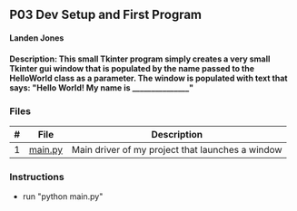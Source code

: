 ## P03 Dev Setup and First Program
#### Landen Jones
#### Description: This small Tkinter program simply creates a very small Tkinter gui window that is populated by the name passed to the HelloWorld class as a parameter. The window is populated with text that says: "Hello World! My name is _______________"

### Files
|   #   | File            | Description                                        |
| :---: | --------------- | -------------------------------------------------- |
|   1   | <a href = "https://github.com/LandenSJones/4443-2D-PyGame-Jones/blob/master/Assignments/A03/main.py"/>main.py         | Main driver of my project that launches a window   |

### Instructions

- run "python main.py"
